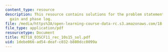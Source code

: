 ```yaml
---
content_type: resource
description: This resource contains solutions for the problem statements related to
  gain and phase log.
file: /media/https%3A/open-learning-course-data-rc.s3.amazonaws.com/18-03sc-differential-equations-fall-2011/1debe066ad54deafc032b880dcc0099a_MIT18_03SCF11_rec_10s15_sol.pdf
file_type: application/pdf
resourcetype: Document
title: MIT18_03SCF11_rec_10s15_sol.pdf
uid: 1debe066-ad54-deaf-c032-b880dcc0099a
---
```

